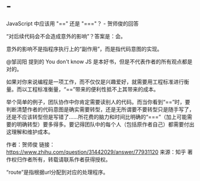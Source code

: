 # -

JavaScript 中应该用 "==" 还是 "==="？ - 贺师俊的回答

“对后续代码会不会造成意外的影响”？答案是：会。

意外的影响不是指程序执行上的“副作用”，而是指代码意图的实现。


@邹润阳 提到的 You don't know JS 是本好书，但是不代表作者的所有观点都是对的。

如果对你来说编程是一项工作，而不仅仅是兴趣爱好，就需要用工程标准进行衡量。而以工程标准衡量，“==”带来的便利性抵不上其带来的成本。

举个简单的例子，团队协作中你肯定需要读别人的代码。而当你看到“==”时，要判断清楚作者的代码意图是确实需要转型，还是无所谓要不要转型只是随手写了，还是不应该转型但是写错了……所花费的脑力和时间比明确的“===”（加上可能需要的明确转型）要多得多。要记得团队中的每个人（包括原作者自己）都需要付出这理解和维护成本。

作者：贺师俊
链接：https://www.zhihu.com/question/31442029/answer/77931120
来源：知乎
著作权归作者所有，转载请联系作者获得授权。



“route”是指根据url分配到对应的处理程序。
